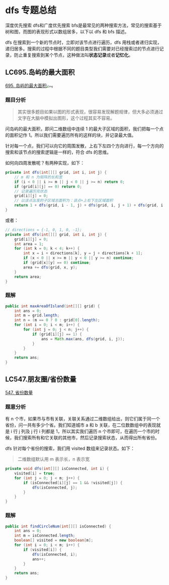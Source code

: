 # dfs 专题总结

深度优先搜索 dfs和广度优先搜索 bfs是最常见的两种搜索方法，常见的搜索基于树和图，而图的表现形式以数组居多，以下以 dfs 和 bfs 描述。

dfs 在搜索到一个新的节点时，立即对该节点进行遍历，dfs 用栈或者递归实现，递归居多。搜索的过程中根据不同的题目类型我们需要对已经搜索过的节点进行记录，防止重复搜索到某个节点，这种做法叫**状态记录**或者**记忆化**。

## LC695.岛屿的最大面积

[695. 岛屿的最大面积](https://leetcode.cn/problems/max-area-of-island/)<img src="https://assets.leetcode.com/uploads/2021/05/01/maxarea1-grid.jpg" alt="img" style="zoom:50%;" />

### 题目分析

> 其实很多题目如果以图的形式表现，很容易发现解题规律，但大多必须通过文字在大脑中模拟出图形，这个过程其实不容易。

问岛屿的最大面积，即问二维数组中连续 1 的最大子区域的面积，我们把每一个点的面积记作 1。所以我们需要遍历所有的这样的块，并记录最大值。

针对每一个点，我们可以向它的周围发散，上右下左四个方向进行，每一个方向的搜索和该节点的搜索逻辑是一样的，符合 dfs 的思维。

如何向四周发散呢？有两种实现，如下：

```java
private int dfs(int[][] grid, int i, int j) {
    // m 和 n 为矩阵的长和宽
    if (i < 0 || i >= m || j < 0 || j >= n) return 0;
    if (grid[i][j] == 0) return 0;
    // 记录遍历完状态
    grid[i][j] = 0;
    // 以该点出发的子区域总面积为：该点+上右下左区域面积
    return 1 + dfs(grid, i - 1, j) + dfs(grid, i, j + 1) + dfs(grid, i + 1, j) + dfs(grid, i, j - 1);
}
```

或者：

```java
// directions = {-1, 0, 1, 0, -1};
private int dfs(int[][] grid, int i, int j) {
    grid[i][j] = 0;
    int area = 1;
    for (int k = 0; k < 4; k++) {
        int x = i + directions[k], y = j + directions[k + 1];
        if (x < 0 || x >= m || y < 0 || y >= n) continue;
        if (grid[x][y] == 0) continue;
        area += dfs(grid, x, y);
    }
    return area;
}
```

### 题解

```java
public int maxAreaOfIsland(int[][] grid) {
    int ans = 0;
    int m = grid.length;
    int n = (m == 0 ? 0 : grid[0].length);
    for (int i = 0; i < m; i++) {
        for (int j = 0; j < n; j++) {
            if (grid[i][j] == 1) {
                ans = Math.max(ans, dfs(grid, i, j));
            }
        }
    }
    return ans;
}
```

## LC547.朋友圈/省份数量

[547. 省份数量](https://leetcode.cn/problems/number-of-provinces/)

### 题意分析

有 n 个市，如果市与市有关联，关联关系通过二维数组给出，则它们属于同一个省份，问一共有多少个省。我们知道城市 a 和 b 关联，在二位数数组中的表现就是 i 行 j 列及 j 行 i 列都是 1，所以其实我们遍历 n 个市即可，在遍历一个市的时候，我们搜索所有和它关联的其他市，然后记录搜索状态，从而得出所有省份。

dfs 针对每个省份的搜索，我们用 visited 数组来记录状态。如下：

> 二维数组默认用 m 表示长，n 表示宽

```java
private void dfs(int[][] isConnected, int i) {
    visited[i] = true;
    for (int j = 0; j < m; j++) {
        if (isConnected[i][j] == 1 && !visited[j]) {
            dfs(isConnected, j);
        }
    }
}
```

### 题解

```java
public int findCircleNum(int[][] isConnected) {
    int ans = 0;
    int m = isConnected.length;
    boolean[] visited = new boolean[m];
    for (int i = 0; i < m; i++) {
        if (visited[i]) {
            dfs(isConnected, i);
            ans++;
        }
    }
    return ans;
}
```
